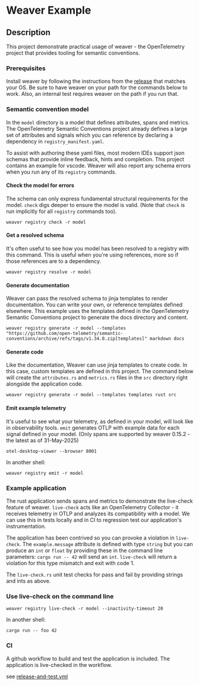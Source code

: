 # Weaver Example

## Description

This project demonstrate practical usage of weaver - the OpenTelemetry project that provides tooling for semantic conventions.

### Prerequisites

Install weaver by following the instructions from the [release](https://github.com/open-telemetry/weaver/releases) that matches your OS. Be sure to have weaver on your path for the commands below to work. Also, an internal test requires weaver on the path if you run that.

### Semantic convention model

In the `model` directory is a model that defines attributes, spans and metrics. The OpenTelemetry Semantic Conventions project already defines a large set of attributes and signals which you can reference by declaring a dependency in `registry_manifest.yaml`.

To assist with authoring these yaml files, most modern IDEs support json schemas that provide inline feedback, hints and completion. This project contains an example for vscode. Weaver will also report any schema errors when you run any of its `registry` commands.

#### Check the model for errors

The schema can only express fundamental structural requirements for the model. `check` digs deeper to ensure the model is valid. (Note that `check` is run implicitly for all `registry` commands too).

`weaver registry check -r model`

#### Get a resolved schema

It's often useful to see how you model has been resolved to a registry with this command. This is useful when you're using references, more so if those references are to a dependency.

`weaver registry resolve -r model`

#### Generate documentation

Weaver can pass the resolved schema to jinja templates to render documentation. You can write your own, or reference templates defined elsewhere. This example uses the templates defined in the OpenTelemetry Semantic Conventions project to generate the docs directory and content.

`weaver registry generate -r model --templates "https://github.com/open-telemetry/semantic-conventions/archive/refs/tags/v1.34.0.zip[templates]" markdown docs`

#### Generate code

Like the documentation, Weaver can use jinja templates to create code. In this case, custom templates are defined in this project. The command below will create the `attributes.rs` and `metrics.rs` files in the `src` directory right alongside the application code.

`weaver registry generate -r model --templates templates rust src`

#### Emit example telemetry

It's useful to see what your telemetry, as defined in your model, will look like in observability tools. `emit` generates OTLP with example data for each signal defined in your model. (Only spans are supported by weaver 0.15.2 - the latest as of 31-May-2025)

`otel-desktop-viewer --browser 8001`

In another shell:

`weaver registry emit -r model`

### Example application

The rust application sends spans and metrics to demonstrate the live-check feature of weaver. `live-check` acts like an OpenTelemetry Collector - it receives telemetry in OTLP and analyzes its compatibility with a model. We can use this in tests locally and in CI to regression test our application's instrumentation.

The application has been contrived so you can provoke a violation in `live-check`. The `example.message` attribute is defined with type `string` but you can produce an `int` or `float` by providing these in the command line parameters: `cargo run -- 42` will send an `int`. `live-check` will return a violation for this type mismatch and exit with code 1.

The `live-check.rs` unit test checks for pass and fail by providing strings and ints as above.

### Use live-check on the command line

`weaver registry live-check -r model --inactivity-timeout 20`

In another shell:

`cargo run -- foo 42`

### CI

A github workflow to build and test the application is included. The application is live-checked in the workflow.

see [release-and-test.yml](https://github.com/jerbly/weaver-example/blob/main/.github/workflows/release-and-test.yml)

